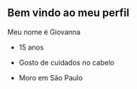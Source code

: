 ## Bem vindo ao meu perfil 

Meu nome é Giovanna 

- 15 anos 

- Gosto de cuidados no cabelo

- Moro em São Paulo
